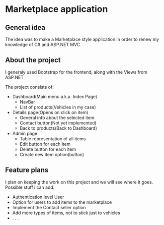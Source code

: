 # Marketplace application

## General idea

The idea was to make a Marketplace style application in order to renew my knowledge of C# and ASP.NET MVC

## About the project

I generaly used Bootstrap for the frontend, along with the Views from ASP.NET

The project consists of:

- Dashboard(Main menu a.k.a. Index Page)
	- NavBar
	- List of products(Vehicles in my case)
- Details page(Opens on click on item)
	- General info about the selected item
	- Contact button(Not yet implemented)
	- Back to products(Back to Dashboard)
- Admin page
	- Table representation of all items
	- Edit button for each item
	- Delete button for each item
	- Create new item option(button)

## Feature plans

I plan on keeping the work on this project and we will see where it goes. Possible stuff i can add:

- Authentication level User
- Option for users to add items to the marketplace
- Implement the Contact seller option
- Add more types of items, not to stick just to vehicles
- . . .
